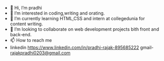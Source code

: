 - 👋 Hi, I’m pradhi
- 👀 I’m interested in coding,writing and orating. 
- 🌱 I’m currently learning HTML,CSS and intern at collegedunia for content writing.
- 💞️ I’m looking to collaborate on web development projects bith front and back-end. 
- 📫 How to reach me   
- linkedin 
https://www.linkedin.com/in/pradhi-rajak-895685222 
gmail- rajakpradhi0203@gmail.com
<!---
pradhi02/pradhi02 is a ✨ special ✨ repository because its `README.md` (this file) appears on your GitHub profile.
You can click the Preview link to take a look at your changes.
--->
